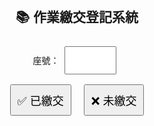 <!DOCTYPE html>
<html>
<head>
  <meta charset="UTF-8">
  <title>📚 作業繳交登記</title>
  <style>
    body { font-family: Arial, sans-serif; text-align: center; padding: 30px; }
    input, button { padding: 10px; margin: 8px; font-size: 18px; }
    #msg { margin-top: 15px; font-weight: bold; }
  </style>
</head>
<body>
  <h2>📚 作業繳交登記系統</h2>

  <label>座號：<input type="number" id="seat" min="1" max="50"></label><br>
  <button onclick="mark('已繳交')">✅ 已繳交</button>
  <button onclick="mark('未繳交')">❌ 未繳交</button>

  <p id="msg"></p>

  <script>
    const API_URL = "[https://script.google.com/macros/s/【貼上你部署後的網址】/exec](https://script.google.com/macros/s/AKfycbxvSt8eUEVxkG53IZoFlhnAhvOOvL91kLXEwkpqtswIETkkRBZBp3sHkSZMUIZG4PZ-/exec)";

    function mark(status) {
      const seat = document.getElementById("seat").value;
      if (!seat) {
        alert("請輸入座號！");
        return;
      }

      fetch(API_URL, {
        method: "POST",
        headers: { "Content-Type": "application/json" },
        body: JSON.stringify({ studentId: seat, status: status })
      })
      .then(res => res.json())
      .then(data => {
        document.getElementById("msg").innerText = `✅ ${data.studentId} 號登記完成`;
        document.getElementById("seat").value = "";
      })
      .catch(err => {
        document.getElementById("msg").innerText = "⚠️ 發生錯誤：" + err;
      });
    }
  </script>
</body>
</html>
